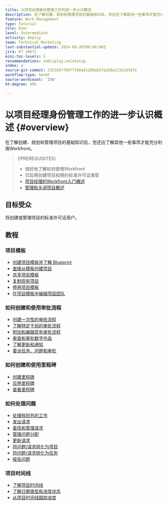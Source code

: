 ```yaml
---
title: 以项目经理身份管理工作的进一步认识概述
description: 在了解创建、规划和管理项目的基础知识后，您还应了解其他一些事项才能充分利用Workfront。
feature: Work Management
type: Tutorial
role: User
level: Intermediate
activity: deploy
team: Technical Marketing
last-substantial-update: 2024-08-26T00:00:00Z
jira: KT-10671
mini-toc-levels: 1
recommendations: noDisplay,noCatalog
index: y
source-git-commit: 2351b6ff9977fd8a81289ab2fad28e21322d347e
workflow-type: tm+mt
source-wordcount: '256'
ht-degree: 49%

---
```



# 以项目经理身份管理工作的进一步认识概述 {#overview}

在了解创建、规划和管理项目的基础知识后，您还应了解其他一些事项才能充分利用Workfront。

>[!PREREQUISITES]
>
>* 很好地了解如何使用Workfront
>* 已启用创建项目权限的标准许可证类型
>* [项目经理的Workfront入门概述](https://experienceleague.adobe.com/?recommended=Workfront-U-1-2022.1.planners)
>* [管理和关闭项目概述](https://experienceleague.adobe.com/?recommended=Workfront-U-1-2022.2.planners)


## 目标受众

将创建或管理项目的标准许可证用户。

## 教程

### 项目模板

* [创建项目模板并了解 Blueprint](create-a-project-template.md)
* [直接从模板创建项目](create-a-project-directly-from-a-template.md)
* [共享项目模板](share-a-project-template.md)
* [复制现有项目](/help/manage-work/manage-projects/copy-an-existing-project.md)
* [停用项目模板](deactivate-a-project-template.md)
* [在项目模板中编辑项目团队](edit-the-project-team-in-a-project-template.md)


### 如何创建和使用审批流程

* [创建一次性的审批流程](create-a-single-use-approval-process.md)
* [了解特定于组的审批流程](group-specific-approval-processes.md)
* [附加和编辑现有审批流程](attach-and-edit-existing-approval-processes.md)
* [审查和审批数字作品](review-and-approve-digital-work.md)
* [了解更新和通知](understand-updates-and-notifications.md)
* [委派任务、问题和审批](delegate-approvals.md)


### 如何创建和使用里程碑

* [创建里程碑](creating-milestones.md)
* [应用里程碑](apply-milestones.md)
* [查看里程碑](view-milestones.md)


### 如何处理问题

* [处理规划外的工作](handle-unplanned-work.md)
* [发出请求](make-a-request.md)
* [查找和管理请求](find-requests.md)
* [管理问题分配](manage-issue-assignments.md)
* [更新请求](update-a-request.md)
* [将问题/请求转化为项目](create-a-project-from-a-request.md)
* [将问题/请求转化为任务](convert-issues-to-other-work-items.md)
* [报告问题](report-on-issues.md)


### 项目时间线

* [了解项目时间线](understand-project-timelines.md)
* [了解日期类型和进度状态](understand-task-dates-and-progress-status.md)
* [从项目时间线跟踪进度](track-work-progress-from-the-project-timeline.md)


